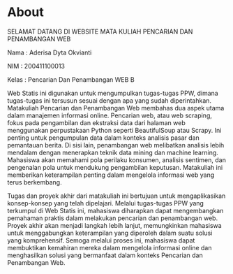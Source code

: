 # About

SELAMAT DATANG DI WEBSITE MATA KULIAH PENCARIAN DAN PENAMBANGAN WEB

Nama    : Aderisa Dyta Okvianti

NIM     : 200411100013

Kelas   : Pencarian Dan Penambangan WEB B

Web Statis ini digunakan untuk mengumpulkan tugas-tugas PPW, dimana tugas-tugas ini tersusun sesuai dengan apa yang sudah diperintahkan. Matakuliah Pencarian dan Penambangan Web membahas dua aspek utama dalam manajemen informasi online. Pencarian web, atau web scraping, fokus pada pengambilan dan ekstraksi data dari halaman web menggunakan perpustakaan Python seperti BeautifulSoup atau Scrapy. Ini penting untuk pengumpulan data dalam konteks analisis pasar dan pemantauan berita. Di sisi lain, penambangan web melibatkan analisis lebih mendalam dengan menerapkan teknik data mining dan machine learning. Mahasiswa akan memahami pola perilaku konsumen, analisis sentimen, dan pengenalan pola untuk mendukung pengambilan keputusan. Matakuliah ini memberikan keterampilan penting dalam mengelola informasi web yang terus berkembang.

Tugas dan proyek akhir dari matakuliah ini bertujuan untuk mengaplikasikan konsep-konsep yang telah dipelajari. Melalui tugas-tugas PPW yang terkumpul di Web Statis ini, mahasiswa diharapkan dapat mengembangkan pemahaman praktis dalam melakukan pencarian dan penambangan web. Proyek akhir akan menjadi langkah lebih lanjut, memungkinkan mahasiswa untuk menggabungkan keterampilan yang diperoleh dalam suatu solusi yang komprehensif. Semoga melalui proses ini, mahasiswa dapat membuktikan kemahiran mereka dalam mengelola informasi online dan menghasilkan solusi yang bermanfaat dalam konteks Pencarian dan Penambangan Web.



